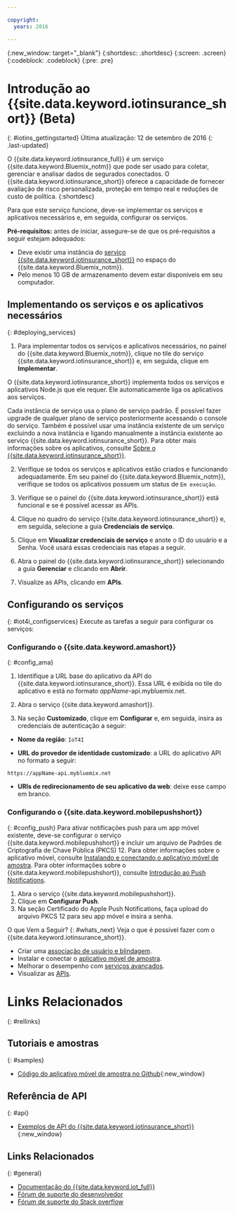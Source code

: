 ```yaml
---

copyright:
  years: 2016

---
```


<!-- Common attributes used in the template are defined as follows: -->
{:new_window: target="\_blank"}
{:shortdesc: .shortdesc}
{:screen: .screen}
{:codeblock: .codeblock}
{:pre: .pre}


<!-- {{site.data.keyword.iotinsurance_full}}  {{site.data.keyword.iotinsurance_short}}  -->


# Introdução ao {{site.data.keyword.iotinsurance_short}} (Beta)
{: #iotins_gettingstarted}
Última atualização: 12 de setembro de 2016
{: .last-updated}

O {{site.data.keyword.iotinsurance_full}} é um serviço {{site.data.keyword.Bluemix_notm}} que pode ser usado para coletar, gerenciar e analisar dados de segurados conectados. O {{site.data.keyword.iotinsurance_short}} oferece a capacidade de fornecer avaliação de risco personalizada, proteção em tempo real e reduções de custo de política.
{:shortdesc}

Para que este serviço funcione, deve-se implementar os serviços e aplicativos necessários e, em seguida, configurar os serviços.

**Pré-requisitos:** antes de iniciar, assegure-se de que os pré-requisitos a seguir estejam adequados:
- Deve existir uma instância do [serviço {{site.data.keyword.iotinsurance_short}}](https://new-console.ng.bluemix.net/catalog/services/iot-for-insurance/) no espaço do {{site.data.keyword.Bluemix_notm}}.
- Pelo menos 10 GB de armazenamento devem estar disponíveis em seu computador.

## Implementando os serviços e os aplicativos necessários
{: #deploying_services}

1. Para implementar todos os serviços e aplicativos necessários, no painel do {{site.data.keyword.Bluemix_notm}}, clique no tile do serviço {{site.data.keyword.iotinsurance_short}} e, em seguida, clique em **Implementar**.

  O {{site.data.keyword.iotinsurance_short}} implementa todos os serviços e aplicativos Node.js que ele requer. Ele automaticamente liga os aplicativos aos serviços.

  Cada instância de serviço usa o plano de serviço padrão. É possível fazer upgrade de qualquer plano de serviço posteriormente acessando o console do serviço. Também é possível usar uma instância existente de um serviço excluindo a nova instância e ligando manualmente a instância existente ao serviço {{site.data.keyword.iotinsurance_short}}. Para obter mais informações sobre os aplicativos, consulte [Sobre o {{site.data.keyword.iotinsurance_short}}](iotinsurance_overview.html).

2. Verifique se todos os serviços e aplicativos estão criados e funcionando adequadamente. Em seu painel do {{site.data.keyword.Bluemix_notm}}, verifique se todos os aplicativos possuem um status de `Em execução`.

3. Verifique se o painel do {{site.data.keyword.iotinsurance_short}} está funcional e se é possível acessar as APIs.
  1. Clique no quadro do serviço {{site.data.keyword.iotinsurance_short}} e, em seguida, selecione a guia **Credenciais de serviço**.
  2. Clique em **Visualizar credenciais de serviço** e anote o ID do usuário e a Senha. Você usará essas credenciais nas etapas a seguir.
  3. Abra o painel do {{site.data.keyword.iotinsurance_short}} selecionando a guia **Gerenciar** e clicando em **Abrir**.
  4. Visualize as APIs, clicando em **APIs**.

## Configurando os serviços
{: #iot4i_configservices}
Execute as tarefas a seguir para configurar os serviços:

### Configurando o {{site.data.keyword.amashort}}
{: #config_ama}
1. Identifique a URL base do aplicativo da API do {{site.data.keyword.iotinsurance_short}}. Essa URL é exibida no tile do aplicativo e está no formato *appName*-api.mybluemix.net.

2. Abra o serviço {{site.data.keyword.amashort}}.

3. Na seção **Customizado**, clique em **Configurar** e, em seguida, insira as credenciais de autenticação a seguir:

  - **Nome da região**: `IoT4I`

  - **URL do provedor de identidade customizado**: a URL do aplicativo API no formato a seguir:
  ```
  https://appName-api.mybluemix.net
  ```

  - **URIs de redirecionamento de seu aplicativo da web**: deixe esse campo em branco.

### Configurando o {{site.data.keyword.mobilepushshort}}
{: #config_push}
Para ativar notificações push para um app móvel existente, deve-se configurar o serviço {{site.data.keyword.mobilepushshort}} e incluir um arquivo de Padrões de Criptografia de Chave Pública (PKCS) 12. 
Para obter informações sobre o aplicativo móvel, consulte [Instalando e conectando o aplicativo móvel de amostra](iotinsurance_mobile_app.html). Para obter informações sobre o {{site.data.keyword.mobilepushshort}}, consulte [Introdução ao Push Notifications](https://new-console.stage1.ng.bluemix.net/docs/services/mobilepush/index.html).

  1. Abra o serviço {{site.data.keyword.mobilepushshort}}.
  2. Clique em **Configurar Push**.
  3. Na seção Certificado do Apple Push Notifications, faça upload do arquivo PKCS 12 para seu app móvel e insira a senha.

O que Vem a Seguir?
{: #whats_next}
Veja o que é possível fazer com o {{site.data.keyword.iotinsurance_short}}.

- Criar uma [associação de usuário e blindagem](iotinsurance_create_users.html).
- Instalar e conectar o [aplicativo móvel de amostra](iotinsurance_mobile_app.html).
- Melhorar o desempenho com [serviços avançados](iotinsurance_advancedservices.html).
- Visualizar as [APIs](https://iot4i-docs-api.mybluemix.net/dist/).

# Links Relacionados
{: #rellinks}

## Tutoriais e amostras
{: #samples}
* [Código do aplicativo móvel de amostra no Github](https://github.com/ibm-watson-iot/ioti-mobile){:new_window}

## Referência de API
{: #api}
* [Exemplos de API do {{site.data.keyword.iotinsurance_short}}](https://iot4i-docs-api.mybluemix.net/dist/){:new_window}

## Links Relacionados
{: #general}
* [Documentação do {{site.data.keyword.iot_full}}](https://new-console.ng.bluemix.net/docs/services/IoT/index.html)
* [Fórum de suporte do desenvolvedor](https://developer.ibm.com/answers/search.html?f=&type=question&redirect=search%2Fsearch&sort=relevance&q=%2B[iot]%20%2B[bluemix])
* [Fórum de suporte do Stack overflow](http://stackoverflow.com/questions/tagged/ibm-bluemix)
